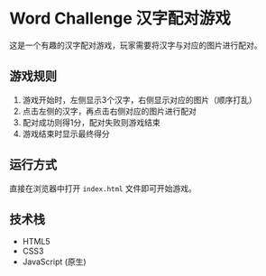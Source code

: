 # Word Challenge 汉字配对游戏

这是一个有趣的汉字配对游戏，玩家需要将汉字与对应的图片进行配对。

## 游戏规则

1. 游戏开始时，左侧显示3个汉字，右侧显示对应的图片（顺序打乱）
2. 点击左侧的汉字，再点击右侧对应的图片进行配对
3. 配对成功则得1分，配对失败则游戏结束
4. 游戏结束时显示最终得分

## 运行方式

直接在浏览器中打开 `index.html` 文件即可开始游戏。

## 技术栈

- HTML5
- CSS3
- JavaScript (原生) 